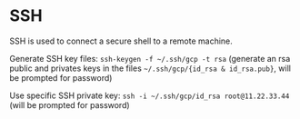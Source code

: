 # SSH

SSH is used to connect a secure shell to a remote machine.

Generate SSH key files: `ssh-keygen -f ~/.ssh/gcp -t rsa` (generate an rsa public and privates keys in the files `~/.ssh/gcp/{id_rsa & id_rsa.pub}`, will be prompted for password)

Use specific SSH private key: `ssh -i ~/.ssh/gcp/id_rsa root@11.22.33.44` (will be prompted for password)
